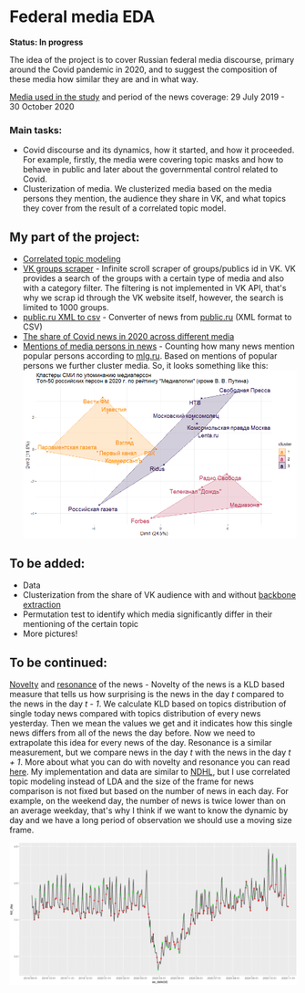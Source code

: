 # Federal media EDA
**Status: In progress**

The idea of the project is to cover Russian federal media discourse, primary around the Covid pandemic in 2020, and to suggest the composition of these media how similar they are and in what way. 

[Media used in the study](media_namews) and period of the news coverage: 29 July 2019 - 30 October 2020

### Main tasks:
* Covid discourse and its dynamics, how it started, and how it proceeded. For example, firstly, the media were covering topic masks and how to behave in public and later about the governmental control related to Covid. 
* Clusterization of media. We clusterized media based on the media persons they mention, the audience they share in VK, and what topics they cover from the result of a correlated topic model.


 ## My part of the project:
 * [Correlated topic modeling](savemodel_script.R)
 * [VK groups scraper](pub_scraper.py) - Infinite scroll scraper of groups/publics id in VK. VK provides a search of the groups with a certain type of media and also with a category filter. The filtering is not implemented in VK API, that's why we scrap id through the VK website itself, however, the search is limited to 1000 groups.
 * [public.ru XML to csv](publicru_xml_to_csv.r) - Converter of news from [public.ru](public.ru) (XML format to CSV)
 * [The share of Covid news in 2020 across different media](media_covid_heatmap.R)
 * [Mentions of media persons in news](mlg_persons_count.R) - Counting how many news mention popular persons according to [mlg.ru](https://www.mlg.ru/ratings/itogi2019/7976/). Based on mentions of popular persons we further cluster media. So, it looks something like this:
 ![k-means clusterization](k-means_clusterization.png)

 ## To be added:
 * Data
 * Clusterization from the share of VK audience with and without [backbone extraction](https://www.pnas.org/content/106/16/6483)
 * Permutation test to identify which media significantly differ in their mentioning of the certain topic
 * More pictures!

 ## To be continued:

 [Novelty](novelty_media.R) and [resonance](resonance_media.R) of the news - Novelty of the news is a KLD based measure that tells us how surprising is the news in the day _t_ compared to the news in the day _t - 1_. We calculate KLD based on topics distribution of single today news compared with topics distribution of every news yesterday. Then we mean the values we get and it indicates how this single news differs from all of the news the day before. Now we need to extrapolate this idea for every news of the day. Resonance is a similar measurement, but we compare news in the day _t_ with the news in the day _t + 1_. More about what you can do with novelty and resonance you can read [here](https://pubmed.ncbi.nlm.nih.gov/29666239/). My implementation and data are similar to [NDHL](https://centre-for-humanities-computing.github.io/Nordic-Digital-Humanities-Laboratory/portfolio/news_c19_method/), but I use correlated topic modeling instead of LDA and the size of the frame for news comparison is not fixed but based on the number of news in each day. For example, on the weekend day, the number of news is twice lower than on an average weekday, that's why I think if we want to know the dynamic by day and we have a long period of observation we should use a moving size frame.

 ![novelty](novelty.jpg)
